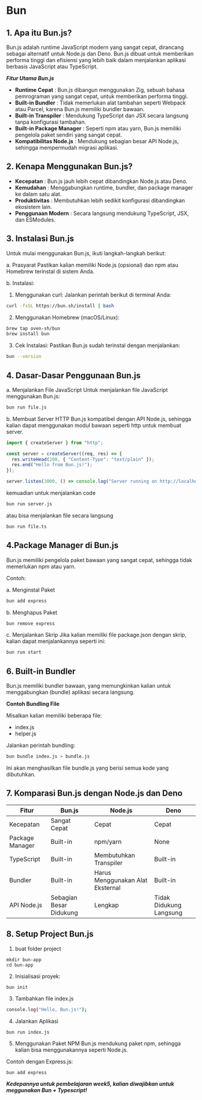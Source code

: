 # Bun
## 1. Apa itu Bun.js?
Bun.js adalah runtime JavaScript modern yang sangat cepat, dirancang sebagai alternatif untuk Node.js dan Deno. Bun.js dibuat untuk memberikan performa tinggi dan efisiensi yang lebih baik dalam menjalankan aplikasi berbasis JavaScript atau TypeScript.

***Fitur Utama Bun.js***

- **Runtime Cepat** : Bun.js dibangun menggunakan Zig, sebuah bahasa pemrograman yang sangat cepat, untuk memberikan performa tinggi.
- **Built-in Bundler** : Tidak memerlukan alat tambahan seperti Webpack atau Parcel, karena Bun.js memiliki bundler bawaan.
- **Built-in Transpiler** : Mendukung TypeScript dan JSX secara langsung tanpa konfigurasi tambahan.
- **Built-in Package Manager** : Seperti npm atau yarn, Bun.js memiliki pengelola paket sendiri yang sangat cepat.
- **Kompatibilitas Node.js** : Mendukung sebagian besar API Node.js, sehingga mempermudah migrasi aplikasi.

## 2. Kenapa Menggunakan Bun.js?
- **Kecepatan** : Bun.js jauh lebih cepat dibandingkan Node.js atau Deno.
- **Kemudahan** : Menggabungkan runtime, bundler, dan package manager ke dalam satu alat.
- **Produktivitas** : Membutuhkan lebih sedikit konfigurasi dibandingkan ekosistem lain.
- **Penggunaan Modern** : Secara langsung mendukung TypeScript, JSX, dan ESModules.

## 3. Instalasi Bun.js
Untuk mulai menggunakan Bun.js, ikuti langkah-langkah berikut:

a. Prasyarat
Pastikan kalian memiliki Node.js (opsional) dan npm atau Homebrew terinstal di sistem Anda.

b. Instalasi:
1. Menggunakan curl: Jalankan perintah berikut di terminal Anda:
```bash
curl -fsSL https://bun.sh/install | bash
```
2. Menggunakan Homebrew (macOS/Linux):
```bash
brew tap oven-sh/bun
brew install bun
```
3. Cek Instalasi: Pastikan Bun.js sudah terinstal dengan menjalankan:
```bash
bun --version
```

## 4. Dasar-Dasar Penggunaan Bun.js

a. Menjalankan File JavaScript
Untuk menjalankan file JavaScript menggunakan Bun.js:
```bash
bun run file.js
```
b. Membuat Server HTTP
Bun.js kompatibel dengan API Node.js, sehingga kalian dapat menggunakan modul bawaan seperti http untuk membuat server.
```js
import { createServer } from "http";

const server = createServer((req, res) => {
  res.writeHead(200, { "Content-Type": "text/plain" });
  res.end("Hello from Bun.js!");
});

server.listen(3000, () => console.log("Server running on http://localhost:3000"));
```
kemuadian untuk menjalankan code
```bash
bun run server.js
```
atau bisa menjalankan file secara langsung
```bash
bun run file.ts
```
## 4.Package Manager di Bun.js
Bun.js memiliki pengelola paket bawaan yang sangat cepat, sehingga tidak memerlukan npm atau yarn.

Contoh: 

a. Menginstal Paket
```bash
bun add express
```

b. Menghapus Paket
```bash
bun remove express
```

c. Menjalankan Skrip
Jika kalian memiliki file package.json dengan skrip, kalian dapat menjalankannya seperti ini:
```bash
bun run start
```

## 6. Built-in Bundler

Bun.js memiliki bundler bawaan, yang memungkinkan kalian untuk menggabungkan (bundle) aplikasi secara langsung.

**Contoh Bundling File**

Misalkan kalian memiliki beberapa file:

- index.js
- helper.js

Jalankan perintah bundling:
```bash
bun bundle index.js > bundle.js
```
Ini akan menghasilkan file bundle.js yang berisi semua kode yang dibutuhkan.

## 7. Komparasi Bun.js dengan Node.js dan Deno

| Fitur  | Bun.js | Node.js  | Deno |
| ----- | --- | ----- | --- |
| Kecepatan   | Sangat Cepat  | Cepat   | Cepat  |
| Package Manager | Built-in  | npm/yarn   | None  |
| TypeScript   | Built-in  | Membutuhkan Transpiler   | Built-in  |
| Bundler | Built-in  | 	Harus Menggunakan Alat Eksternal   | Built-in  |
| API Node.js   | 	Sebagian Besar Didukung  | Lengkap   | Tidak Didukung Langsung  |


## 8. Setup Project Bun.js

1. buat folder project
```
mkdir bun-app
cd bun-app
```

2. Inisialisasi proyek:
```bash
bun init
```

3. Tambahkan file index.js
```bash
console.log("Hello, Bun.js!");
```

4. Jalankan Aplikasi
```
bun run index.js
```

5. Menggunakan Paket NPM
Bun.js mendukung paket npm, sehingga kalian bisa menggunakannya seperti Node.js.

Contoh dengan Express.js:
```
bun add express
```


***Kedepannya untuk pembelajaran week5, kalian diwajibkan untuk meggunakan Bun + Typescript!***
